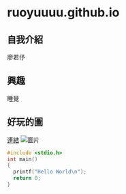 # ruoyuuuu.github.io
## 自我介紹
廖若伃
## 興趣
睡覺
## 好玩的圖
[連結](https://today.line.me/tw/v2/article/9WgqNR)
![圖片](https://obs.line-scdn.net/0hI4yo-ytbFhtEFj5pGsFpTH5AFXR3egUYICBHGAd4SC89JlVJenlYLmgVHS9qIFFFKnhbdGgeDSo6IlFLKHZY/w1200)
```C
#include <stdio.h>
int main()
{
  printf("Hello World\n");
  return 0;
}
```
